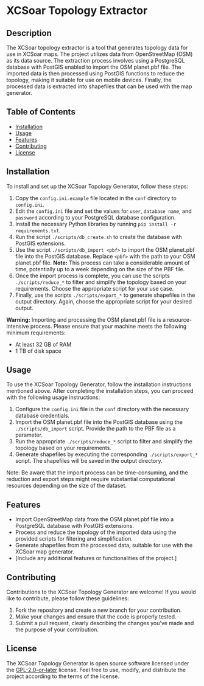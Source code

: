# XCSoar Topology Extractor

## Description

The XCSoar topology extractor is a tool that generates topology data for use in
XCSoar maps. The project utilizes data from OpenStreetMap (OSM) as its data
source. The extraction process involves using a PostgreSQL database with
PostGIS enabled to import the OSM planet.pbf file. The imported data is then
processed using PostGIS functions to reduce the topology, making it suitable
for use on mobile devices. Finally, the processed data is extracted into
shapefiles that can be used with the map generator.

## Table of Contents

- [Installation](#installation)
- [Usage](#usage)
- [Features](#features)
- [Contributing](#contributing)
- [License](#license)

## Installation

To install and set up the XCSoar Topology Generator, follow these steps:

1. Copy the `config.ini.example` file located in the `conf` directory to
   `config.ini`.
1. Edit the `config.ini` file and set the values for `user`, `database name`,
   and `password` according to your PostgreSQL database configuration.
1. Install the necessary Python libraries by running `pip install -r
   requirements.txt`.
1. Run the script `./scripts/db_create.sh` to create the database with PostGIS
   extensions.
1. Use the script `./scripts/db_import <pbf>` to import the OSM planet.pbf file
   into the PostGIS database. Replace `<pbf>` with the path to your OSM
   planet.pbf file. **Note:** This process can take a considerable amount of time,
   potentially up to a week depending on the size of the PBF file.
1. Once the import process is complete, you can use the scripts
   `./scripts/reduce_*` to filter and simplify the topology based on your
   requirements. Choose the appropriate script for your use case.
1. Finally, use the scripts `./scripts/export_*` to generate shapefiles in the
   output directory. Again, choose the appropriate script for your desired
   output.

**Warning:** Importing and processing the OSM planet.pbf file is a
resource-intensive process. Please ensure that your machine meets the following
minimum requirements:

- At least 32 GB of RAM
- 1 TB of disk space

## Usage

To use the XCSoar Topology Generator, follow the installation instructions
mentioned above. After completing the installation steps, you can proceed with
the following usage instructions:

1. Configure the `config.ini` file in the `conf` directory with the necessary
   database credentials.
1. Import the OSM planet.pbf file into the PostGIS database using the
   `./scripts/db_import` script. Provide the path to the PBF file as a
   parameter.
1. Run the appropriate `./scripts/reduce_*` script to filter and simplify the
   topology based on your requirements.
1. Generate shapefiles by executing the corresponding `./scripts/export_*`
   script. The shapefiles will be saved in the output directory.

Note: Be aware that the import process can be time-consuming, and the reduction
and export steps might require substantial computational resources depending on
the size of the dataset.

## Features

- Import OpenStreetMap data from the OSM planet.pbf file into a PostgreSQL
  database with PostGIS extensions.
- Process and reduce the topology of the imported data using the provided
  scripts for filtering and simplification.
- Generate shapefiles from the processed data, suitable for use with the XCSoar
  map generator.
- [Include any additional features or functionalities of the project.]

## Contributing

Contributions to the XCSoar Topology Generator are welcome! If you would like
to contribute, please follow these guidelines:

1. Fork the repository and create a new branch for your contribution.
1. Make your changes and ensure that the code is properly tested.
1. Submit a pull request, clearly describing the changes you've made and the
   purpose of your contribution.

## License

The XCSoar Topology Generator is open source software licensed under the
[GPL-2.0-or-later](LICENSE) license. Feel free to use, modify, and distribute
the project according to the terms of the license.
